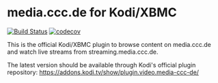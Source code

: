 media.ccc.de for Kodi/XBMC
==========================

[![Build Status](https://travis-ci.org/voc/plugin.video.media-ccc-de.svg?branch=master)](https://travis-ci.org/voc/plugin.video.media-ccc-de)
[![codecov](https://codecov.io/gh/voc/plugin.video.media-ccc-de/branch/master/graph/badge.svg)](https://codecov.io/gh/voc/plugin.video.media-ccc-de)

This is the official Kodi/XBMC plugin to browse content on media.ccc.de and
watch live streams from streaming.media.ccc.de.

The latest version should be available through Kodi's official plugin
repository: https://addons.kodi.tv/show/plugin.video.media-ccc-de/
